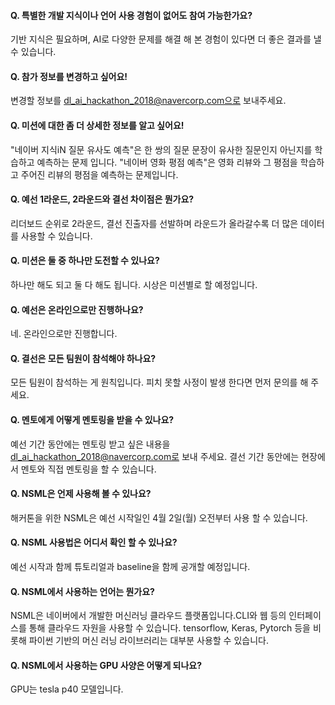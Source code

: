 #### Q. 특별한 개발 지식이나 언어 사용 경험이 없어도 참여 가능한가요?
기반 지식은 필요하며, AI로 다양한 문제를 해결 해 본 경험이 있다면 더 좋은 결과를 낼 수 있습니다.

#### Q. 참가 정보를 변경하고 싶어요!
변경할 정보를 dl_ai_hackathon_2018@navercorp.com으로 보내주세요.

#### Q. 미션에 대한 좀 더 상세한 정보를 알고 싶어요!
"네이버 지식iN 질문 유사도 예측"은 한 쌍의 질문 문장이 유사한 질문인지 아닌지를 학습하고 예측하는 문제 입니다. "네이버 영화 평점 예측"은 영화 리뷰와 그 평점을 학습하고 주어진 리뷰의 평점을 예측하는 문제입니다.

#### Q. 예선 1라운드, 2라운드와 결선 차이점은 뭔가요?
리더보드 순위로 2라운드, 결선 진출자를 선발하며 라운드가 올라갈수록 더 많은 데이터를 사용할 수 있습니다.

#### Q. 미션은 둘 중 하나만 도전할 수 있나요?
하나만 해도 되고 둘 다 해도 됩니다. 시상은 미션별로 할 예정입니다.

#### Q. 예선은 온라인으로만 진행하나요?
네. 온라인으로만 진행합니다.

#### Q. 결선은 모든 팀원이 참석해야 하나요?
모든 팀원이 참석하는 게 원칙입니다. 피치 못할 사정이 발생 한다면 먼저 문의를 해 주세요.

#### Q. 멘토에게 어떻게 멘토링을 받을 수 있나요?
예선 기간 동안에는 멘토링 받고 싶은 내용을 dl_ai_hackathon_2018@navercorp.com로 보내 주세요. 결선 기간 동안에는 현장에서 멘토와 직접 멘토링을 할 수 있습니다.

#### Q. NSML은 언제 사용해 볼 수 있나요?
해커톤을 위한 NSML은 예선 시작일인 4월 2일(월) 오전부터 사용 할 수 있습니다.

#### Q. NSML 사용법은 어디서 확인 할 수 있나요?
예선 시작과 함께 튜토리얼과 baseline을 함께 공개할 예정입니다.

#### Q. NSML에서 사용하는 언어는 뭔가요?
NSML은 네이버에서 개발한 머신러닝 클라우드 플랫폼입니다.CLI와 웹 등의 인터페이스를 통해 클라우드 자원을 사용할 수 있습니다. tensorflow, Keras, Pytorch 등을 비롯해 파이썬 기반의 머신 러닝 라이브러리는 대부분 사용할 수 있습니다.

#### Q. NSML에서 사용하는 GPU 사양은 어떻게 되나요?
GPU는 tesla p40 모델입니다.
